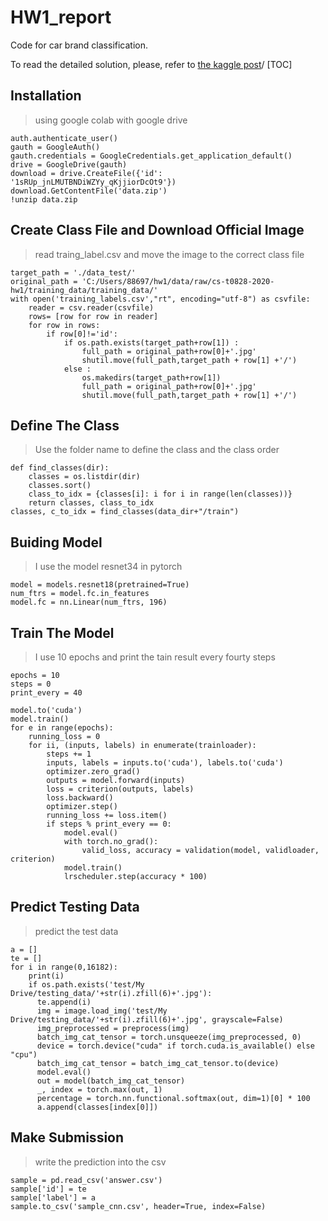 # HW1_report
Code for car brand classification.

To read the detailed solution, please, refer to [the kaggle post](https://www.kaggle.com/c/cs-t0828-2020-hw1/overview)/
[TOC]
## Installation
> using google colab with google drive
<pre><code>auth.authenticate_user()
gauth = GoogleAuth()
gauth.credentials = GoogleCredentials.get_application_default()
drive = GoogleDrive(gauth)
download = drive.CreateFile({'id': '1sRUp_jnLMUTBNDiWZYy_qKjjiorDcOt9'})
download.GetContentFile('data.zip')
!unzip data.zip</code></pre>
## Create Class File and Download Official Image
> read traing_label.csv and move the image to the correct class file
<pre><code>target_path = './data_test/'
original_path = 'C:/Users/88697/hw1/data/raw/cs-t0828-2020-hw1/training_data/training_data/'
with open('training_labels.csv',"rt", encoding="utf-8") as csvfile:
    reader = csv.reader(csvfile)
    rows= [row for row in reader]
    for row in rows:
    	if row[0]!='id':
    		if os.path.exists(target_path+row[1]) :
    			full_path = original_path+row[0]+'.jpg'
    			shutil.move(full_path,target_path + row[1] +'/')
    		else :
    			os.makedirs(target_path+row[1])
    			full_path = original_path+row[0]+'.jpg'
    			shutil.move(full_path,target_path + row[1] +'/')</code></pre>
## Define The Class
> Use the folder name to define the class and the class order
<pre><code>def find_classes(dir):
    classes = os.listdir(dir)
    classes.sort()
    class_to_idx = {classes[i]: i for i in range(len(classes))}
    return classes, class_to_idx
classes, c_to_idx = find_classes(data_dir+"/train")
</code></pre>

## Buiding Model
> I use the model resnet34 in pytorch
<pre><code>model = models.resnet18(pretrained=True)
num_ftrs = model.fc.in_features
model.fc = nn.Linear(num_ftrs, 196)</code></pre>
## Train The Model
> I use 10 epochs and print the tain result every fourty steps
<pre><code>epochs = 10
steps = 0
print_every = 40

model.to('cuda')
model.train()
for e in range(epochs):
    running_loss = 0
    for ii, (inputs, labels) in enumerate(trainloader):
        steps += 1 
        inputs, labels = inputs.to('cuda'), labels.to('cuda')
        optimizer.zero_grad()
        outputs = model.forward(inputs)
        loss = criterion(outputs, labels)
        loss.backward()
        optimizer.step() 
        running_loss += loss.item()
        if steps % print_every == 0:
            model.eval() 
            with torch.no_grad():
                valid_loss, accuracy = validation(model, validloader, criterion)
            model.train()
            lrscheduler.step(accuracy * 100)</code></pre>
## Predict Testing Data
> predict the test data
<pre><code>a = []
te = []
for i in range(0,16182):
    print(i)
    if os.path.exists('test/My Drive/testing_data/'+str(i).zfill(6)+'.jpg'):
      te.append(i)
      img = image.load_img('test/My Drive/testing_data/'+str(i).zfill(6)+'.jpg', grayscale=False)
      img_preprocessed = preprocess(img)
      batch_img_cat_tensor = torch.unsqueeze(img_preprocessed, 0)
      device = torch.device("cuda" if torch.cuda.is_available() else "cpu")
      batch_img_cat_tensor = batch_img_cat_tensor.to(device)
      model.eval()
      out = model(batch_img_cat_tensor)
      _, index = torch.max(out, 1)
      percentage = torch.nn.functional.softmax(out, dim=1)[0] * 100
      a.append(classes[index[0]])</code></pre>
## Make Submission
> write the prediction into the csv
<pre><code>sample = pd.read_csv('answer.csv')
sample['id'] = te
sample['label'] = a
sample.to_csv('sample_cnn.csv', header=True, index=False)
</code></pre>
